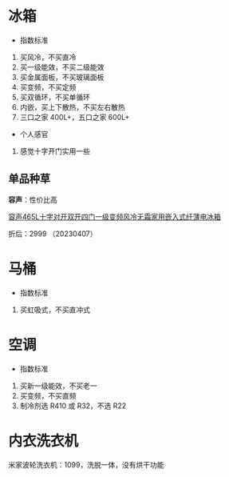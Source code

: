 # 冰箱

- 指数标准

1. 买风冷，不买直冷
2. 买一级能效，不买二级能效
3. 买金属面板，不买玻璃面板
4. 买变频，不买定频
5. 买双循环，不买单循环
6. 内嵌，买上下散热，不买左右散热
7. 三口之家 400L+，五口之家 600L+

- 个人感官

1. 感觉十字开门实用一些

## 单品种草

**容声**：性价比高

[容声465L十字对开双开四门一级变频风冷无霜家用嵌入式纤薄电冰箱](https://detail.tmall.com/item.htm?abbucket=18&id=659744883485&ns=1&spm=a230r.1.14.1.27b33dcenIJn9K&skuId=4925816730660)

折后：2999 （20230407）

# 马桶

- 指数标准

1. 买虹吸式，不买直冲式

# 空调

- 指数标准

1. 买新一级能效，不买老一
2. 买变频，不买直频
3. 制冷剂选 R410 或 R32，不选 R22

# 内衣洗衣机

米家波轮洗衣机：1099，洗脱一体，没有烘干功能